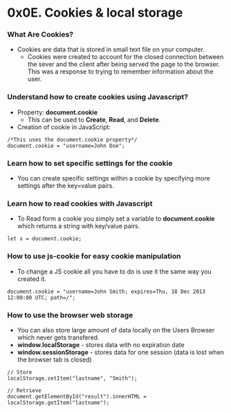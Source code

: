 # 0x0E. Cookies & local storage
### What Are Cookies?
* Cookies are data that is stored in small text file on your computer.
	* Cookies were created to account for the closed connection between the sever and the client after being served the page to the browser. This was a response to trying to remember information about the user.
### Understand how to create cookies using Javascript?
* Property: **document.cookie**
	* This can be used to **Create**, **Read**, and **Delete**.
* Creation of cookie in JavaScript:
```
/*This uses the document.cookie property*/
document.cookie = "username=John Doe";
```

### Learn how to set specific settings for the cookie
* You can create specific settings within a cookie by specifying more settings after the key=value pairs.
### Learn how to read cookies with Javascript
* To Read form a cookie you simply set a variable to **document.cookie** which returns a string with key/value pairs.
```
let x = document.cookie;
```

### How to use js-cookie for easy cookie manipulation
* To change a JS cookie all you have to do is use it the same way you created it. 
```
document.cookie = "username=John Smith; expires=Thu, 18 Dec 2013 12:00:00 UTC; path=/";

```
### How to use the browser web storage
* You can also store large amount of data locally on the Users Browser which never gets transfered.
* **window.localStorage** - stores data with no expiration date
* **window.sessionStorage** - stores data for one session (data is lost when the browser tab is closed)
```
// Store
localStorage.setItem("lastname", "Smith");

// Retrieve
document.getElementById("result").innerHTML = localStorage.getItem("lastname");
```